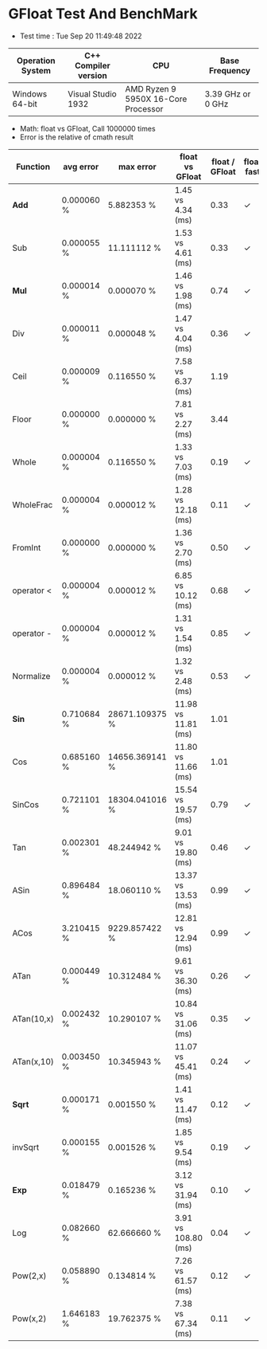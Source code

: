 # GFloat Test And BenchMark
 * Test time : Tue Sep 20 11:49:48 2022

|Operation System| C++ Compiler version |CPU  | Base Frequency  |
|--|--|--|--|
|Windows 64-bit|Visual Studio 1932|AMD Ryzen 9 5950X 16-Core Processor            |3.39 GHz or  0 GHz |
 * Math: float vs GFloat,  Call 1000000 times
 * Error is the relative of cmath result 

|Function| avg error|max error| float vs GFloat | float / GFloat | float fast| GFloat fast|
|--|--|--|--|--|--|--|
|**Add**|0.000060 %|5.882353 %|1.45 vs 4.34  (ms) |0.33|$\checkmark$||
|Sub|0.000055 %|11.111112 %|1.53 vs 4.61  (ms) |0.33|$\checkmark$||
|**Mul**|0.000014 %|0.000070 %|1.46 vs 1.98  (ms) |0.74|$\checkmark$||
|Div|0.000011 %|0.000048 %|1.47 vs 4.04  (ms) |0.36|$\checkmark$||
|Ceil|0.000009 %|0.116550 %|7.58 vs 6.37  (ms) |1.19||$\checkmark$|
|Floor|0.000000 %|0.000000 %|7.81 vs 2.27  (ms) |3.44||$\checkmark$|
|Whole|0.000004 %|0.116550 %|1.33 vs 7.03  (ms) |0.19|$\checkmark$||
|WholeFrac|0.000004 %|0.000012 %|1.28 vs 12.18  (ms) |0.11|$\checkmark$||
|FromInt|0.000000 %|0.000000 %|1.36 vs 2.70  (ms) |0.50|$\checkmark$||
|operator <|0.000004 %|0.000012 %|6.85 vs 10.12  (ms) |0.68|$\checkmark$||
|operator -|0.000004 %|0.000012 %|1.31 vs 1.54  (ms) |0.85|$\checkmark$||
|Normalize|0.000004 %|0.000012 %|1.32 vs 2.48  (ms) |0.53|$\checkmark$||
|**Sin**|0.710684 %|28671.109375 %|11.98 vs 11.81  (ms) |1.01||$\checkmark$|
|Cos|0.685160 %|14656.369141 %|11.80 vs 11.66  (ms) |1.01||$\checkmark$|
|SinCos|0.721101 %|18304.041016 %|15.54 vs 19.57  (ms) |0.79|$\checkmark$||
|Tan|0.002301 %|48.244942 %|9.01 vs 19.80  (ms) |0.46|$\checkmark$||
|ASin|0.896484 %|18.060110 %|13.37 vs 13.53  (ms) |0.99|$\checkmark$||
|ACos|3.210415 %|9229.857422 %|12.81 vs 12.94  (ms) |0.99|$\checkmark$||
|ATan|0.000449 %|10.312484 %|9.61 vs 36.30  (ms) |0.26|$\checkmark$||
|ATan(10,x)|0.002432 %|10.290107 %|10.84 vs 31.06  (ms) |0.35|$\checkmark$||
|ATan(x,10)|0.003450 %|10.345943 %|11.07 vs 45.41  (ms) |0.24|$\checkmark$||
|**Sqrt**|0.000171 %|0.001550 %|1.41 vs 11.47  (ms) |0.12|$\checkmark$||
|invSqrt|0.000155 %|0.001526 %|1.85 vs 9.54  (ms) |0.19|$\checkmark$||
|**Exp**|0.018479 %|0.165236 %|3.12 vs 31.94  (ms) |0.10|$\checkmark$||
|Log|0.082660 %|62.666660 %|3.91 vs 108.80  (ms) |0.04|$\checkmark$||
|Pow(2,x)|0.058890 %|0.134814 %|7.26 vs 61.57  (ms) |0.12|$\checkmark$||
|Pow(x,2)|1.646183 %|19.762375 %|7.38 vs 67.34  (ms) |0.11|$\checkmark$||
